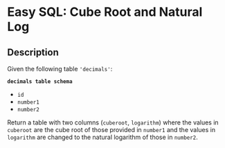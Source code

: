 # Easy SQL: Cube Root and Natural Log

## Description

Given the following table `'decimals'`:

**`decimals table schema`**

* `id`
* `number1`
* `number2`

Return a table with two columns (`cuberoot`, `logarithm`) where the values in `cuberoot` are the cube root of those provided in `number1` and the values in `logarithm` are changed to the natural logarithm of those in `number2`.
